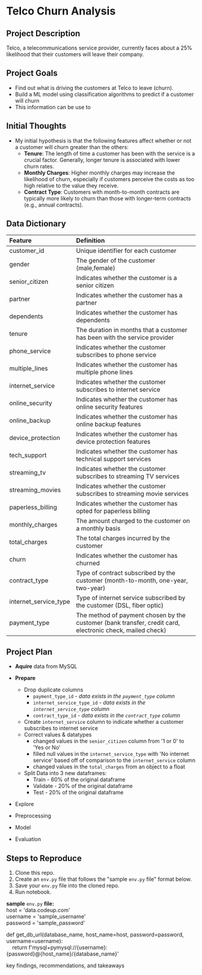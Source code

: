 # **Telco Churn Analysis**

## **Project Description**
Telco, a telecommunications service provider, currently faces about a 25% likelihood that their customers will leave their company. 

## **Project Goals**
* Find out what is driving the customers at Telco to leave (churn).
* Build a ML model using classification algorithms to predict if a customer will churn
* This information can be use to 

## **Initial Thoughts** 
* My initial hypothesis is that the following features affect whether or not a customer will churn greater than the others:
    * **Tenure**: The length of time a customer has been with the service is a crucial factor. Generally, longer tenure is associated with lower churn rates.
    * **Monthly Charges**: Higher monthly charges may increase the likelihood of churn, especially if customers perceive the costs as too high relative to the value they receive.
    * **Contract Type**: Customers with month-to-month contracts are typically more likely to churn than those with longer-term contracts (e.g., annual contracts).


## **Data Dictionary**

| Feature | Definition |
|:--------|:-----------|
|customer_id|Unique identifier for each customer|
|gender|The gender of the customer (male,female)|
|senior_citizen|Indicates whether the customer is a senior citizen|
|partner|Indicates whether the customer has a partner|
|dependents|Indicates whether the customer has dependents|
|tenure|The duration in months that a customer has been with the service provider|
|phone_service|Indicates whether the customer subscribes to phone service|
|multiple_lines|Indicates whether the customer has multiple phone lines|
|internet_service|Indicates whether the customer subscribes to internet service|
|online_security|Indicates whether the customer has online security features|
|online_backup|Indicates whether the customer has online backup features|
|device_protection|Indicates whether the customer has device protection features|
|tech_support|Indicates whether the customer has technical support services|
|streaming_tv|Indicates whether the customer subscribes to streaming TV services|
|streaming_movies|Indicates whether the customer subscribes to streaming movie services|
|paperless_billing|Indicates whether the customer has opted for paperless billing|
|monthly_charges|The amount charged to the customer on a monthly basis|
|total_charges|The total charges incurred by the customer|
|churn|Indicates whether the customer has churned|
|contract_type|Type of contract subscribed by the customer (month-to-month, one-year, two-year)|
|internet_service_type|Type of internet service subscribed by the customer (DSL, fiber optic)|
|payment_type|The method of payment chosen by the customer (bank transfer, credit card, electronic check, mailed check)|

## **Project Plan** 
* **Aquire** data from MySQL

* **Prepare**
    * Drop duplicate columns
        * `payment_type_id` *- data exists in the `payment_type` column*
        * `internet_service_type_id` *- data exists in the `internet_service_type` column*
        * `contract_type_id` *- data exists in the `contract_type` column*
    * Create `internet_service` column to indicate whether a customer subscribes to internet service
    * Correct values & datatypes
        * changed values in the `senior_citizen` column from '1 or 0' to 'Yes or No'
        * filled null values in the `internet_service_type` with 'No internet service' based off of comparison to the `internet_service` column
        * changed values in the `total_charges` from an object to a float
    * Split Data into 3 new dataframes:
        * Train - 60% of the original dataframe
        * Validate - 20% of the original dataframe
        * Test - 20% of the original dataframe
* Explore
* Preprocessing
* Model
* Evaluation

## **Steps to Reproduce**
1. Clone this repo.
2. Create an `env.py` file that follows the "sample `env.py` file" format below.
3. Save your `env.py` file into the cloned repo.
4. Run notebook.

**sample** `env.py` **file:**<br>
host = 'data.codeup.com'<br>
username = 'sample_username'<br>
password = 'sample_password'<br>

def get_db_url(database_name, host_name=host, password=password, username=username):<br>
&nbsp;&nbsp;&nbsp;&nbsp;return f'mysql+pymysql://{username}:{password}@{host_name}/{database_name}'


key findings, recommendations, and takeaways